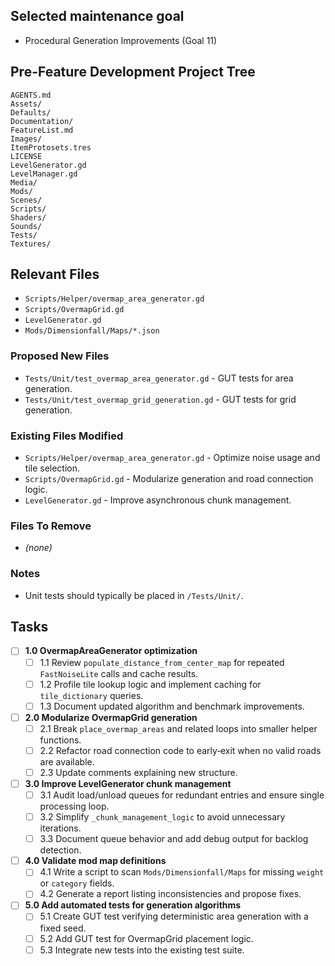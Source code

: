 ## Selected maintenance goal
- Procedural Generation Improvements (Goal 11)

## Pre-Feature Development Project Tree
```
AGENTS.md
Assets/
Defaults/
Documentation/
FeatureList.md
Images/
ItemProtosets.tres
LICENSE
LevelGenerator.gd
LevelManager.gd
Media/
Mods/
Scenes/
Scripts/
Shaders/
Sounds/
Tests/
Textures/
```

## Relevant Files
- `Scripts/Helper/overmap_area_generator.gd`
- `Scripts/OvermapGrid.gd`
- `LevelGenerator.gd`
- `Mods/Dimensionfall/Maps/*.json`

### Proposed New Files
- `Tests/Unit/test_overmap_area_generator.gd` - GUT tests for area generation.
- `Tests/Unit/test_overmap_grid_generation.gd` - GUT tests for grid generation.

### Existing Files Modified
- `Scripts/Helper/overmap_area_generator.gd` - Optimize noise usage and tile selection.
- `Scripts/OvermapGrid.gd` - Modularize generation and road connection logic.
- `LevelGenerator.gd` - Improve asynchronous chunk management.

### Files To Remove
- *(none)*

### Notes
- Unit tests should typically be placed in `/Tests/Unit/`.

## Tasks
- [ ] **1.0 OvermapAreaGenerator optimization**
  - [ ] 1.1 Review `populate_distance_from_center_map` for repeated `FastNoiseLite` calls and cache results.
  - [ ] 1.2 Profile tile lookup logic and implement caching for `tile_dictionary` queries.
  - [ ] 1.3 Document updated algorithm and benchmark improvements.
- [ ] **2.0 Modularize OvermapGrid generation**
  - [ ] 2.1 Break `place_overmap_areas` and related loops into smaller helper functions.
  - [ ] 2.2 Refactor road connection code to early‑exit when no valid roads are available.
  - [ ] 2.3 Update comments explaining new structure.
- [ ] **3.0 Improve LevelGenerator chunk management**
  - [ ] 3.1 Audit load/unload queues for redundant entries and ensure single processing loop.
  - [ ] 3.2 Simplify `_chunk_management_logic` to avoid unnecessary iterations.
  - [ ] 3.3 Document queue behavior and add debug output for backlog detection.
- [ ] **4.0 Validate mod map definitions**
  - [ ] 4.1 Write a script to scan `Mods/Dimensionfall/Maps` for missing `weight` or `category` fields.
  - [ ] 4.2 Generate a report listing inconsistencies and propose fixes.
- [ ] **5.0 Add automated tests for generation algorithms**
  - [ ] 5.1 Create GUT test verifying deterministic area generation with a fixed seed.
  - [ ] 5.2 Add GUT test for OvermapGrid placement logic.
  - [ ] 5.3 Integrate new tests into the existing test suite.
